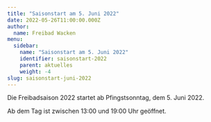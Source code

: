 ```yaml
---
title: "Saisonstart am 5. Juni 2022"
date: 2022-05-26T11:00:00.000Z
author:
  name: Freibad Wacken
menu:
  sidebar:
    name: "Saisonstart am 5. Juni 2022"
    identifier: saisonstart-2022
    parent: aktuelles
    weight: -4
slug: saisonstart-juni-2022
---
```


Die Freibadsaison 2022 startet ab Pfingstsonntag, dem 5. Juni 2022.

Ab dem Tag ist zwischen 13:00 und 19:00 Uhr geöffnet.
